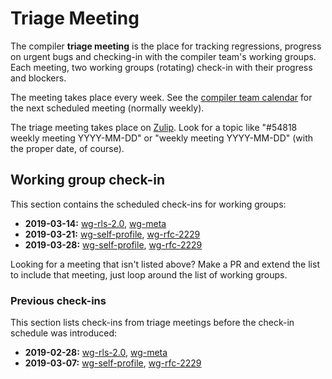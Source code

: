 # Triage Meeting
The compiler **triage meeting** is the place for tracking regressions, progress on urgent bugs and
checking-in with the compiler team's working groups. Each meeting, two working groups (rotating)
check-in with their progress and blockers.

The meeting takes place every week. See the [compiler team calendar](../README.md#meeting-calendar)
for the next scheduled meeting (normally weekly).

The triage meeting takes place on [Zulip](chat-platform.md). Look for a topic like
"#54818 weekly meeting YYYY-MM-DD" or "weekly meeting YYYY-MM-DD" (with the proper date, of course).

## Working group check-in
This section contains the scheduled check-ins for working groups:

- **2019-03-14:** [wg-rls-2.0], [wg-meta]
- **2019-03-21:** [wg-self-profile], [wg-rfc-2229]
- **2019-03-28:** [wg-self-profile], [wg-rfc-2229]

Looking for a meeting that isn't listed above? Make a PR and extend the list to include that
meeting, just loop around the list of working groups.

### Previous check-ins
This section lists check-ins from triage meetings before the check-in schedule was introduced:

- **2019-02-28:** [wg-rls-2.0], [wg-meta]
- **2019-03-07:** [wg-self-profile], [wg-rfc-2229]

[wg-rls-2.0]: ../working-groups/rls-2.0
[wg-meta]: ../working-groups/meta
[wg-self-profile]: ../working-groups/self-profile
[wg-rfc-2229]: ../working-groups/rfc-2229
[wg-async-await]: ../working-groups/async-await
[wg-llvm]: ../working-groups/llvm
[wg-nll]: ../working-groups/nll
[wg-traits]: ../working-groups/traits
[wg-parallel-rustc]: ../working-groups/parallel-rustc
[wg-pgo]: ../working-groups/pgo
